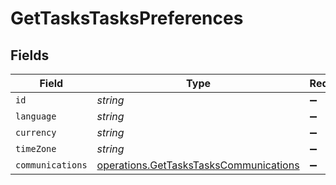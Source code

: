 # GetTasksTasksPreferences


## Fields

| Field                                                                                            | Type                                                                                             | Required                                                                                         | Description                                                                                      |
| ------------------------------------------------------------------------------------------------ | ------------------------------------------------------------------------------------------------ | ------------------------------------------------------------------------------------------------ | ------------------------------------------------------------------------------------------------ |
| `id`                                                                                             | *string*                                                                                         | :heavy_minus_sign:                                                                               | N/A                                                                                              |
| `language`                                                                                       | *string*                                                                                         | :heavy_minus_sign:                                                                               | N/A                                                                                              |
| `currency`                                                                                       | *string*                                                                                         | :heavy_minus_sign:                                                                               | N/A                                                                                              |
| `timeZone`                                                                                       | *string*                                                                                         | :heavy_minus_sign:                                                                               | N/A                                                                                              |
| `communications`                                                                                 | [operations.GetTasksTasksCommunications](../../models/operations/gettaskstaskscommunications.md) | :heavy_minus_sign:                                                                               | N/A                                                                                              |